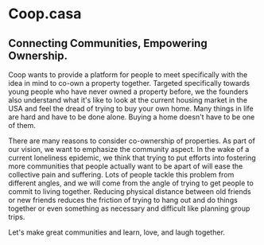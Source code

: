 # Coop.casa
## Connecting Communities, Empowering Ownership.

Coop wants to provide a platform for people to meet specifically with the idea in mind to 
co-own a property together. Targeted specifically towards young people 
who have never owned a property before, we the founders also understand what it's like to 
look at the current housing market in the USA and feel the dread of trying to buy your own home.
Many things in life are hard and have to be done alone. Buying a home doesn't have to be one of them.

There are many reasons to consider co-ownership of properties. As part of our vision, we want 
to emphasize the community aspect. In the wake of a current loneliness epidemic, we think
that trying to put efforts into fostering more communities that people actually want to be apart of
will ease the collective pain and suffering. Lots of people tackle this problem from different angles, and
we will come from the angle of trying to get people to commit to living together. Reducing physical distance
between old friends or new friends reduces the friction of trying to hang out and do things together or 
even something as necessary and difficult like planning group trips.  

Let's make great communities and learn, love, and laugh together.